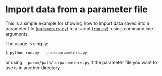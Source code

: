 # Import data from a parameter file

This is a simple example for showing how to import data saved into a parameter file ([`parameters.py`](parameters.py)) to a script ([`run.py`](run.py)), using command line arguments.

The usage is simply:

```bash
$ python run.py --parm=parameters.py
```

or using `--parm=/path/to/parameters.py` if the parameter file you want to use is in another directory.
